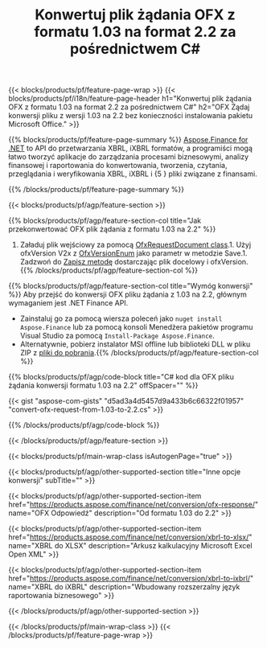 ﻿---
title: Konwertuj plik żądania OFX z formatu 1.03 na format 2.2 za pośrednictwem C#
description: Przykładowy kod dla OFX pliku żądania od 1,03 do 2,2 C# konwersji. Użyj API przykładowego kodu do zbiorczej OFX konwersji żądań w .NET aplikacjach. 
url: /pl/net/conversion/ofx-request/
family: finance
platformtag: net
feature: conversion
informat: OFX Request 1.03
outformat: OFX Request 2.2
otherformats: OFX Response
---
{{< blocks/products/pf/feature-page-wrap >}}
{{< blocks/products/pf/i18n/feature-page-header h1="Konwertuj plik żądania OFX z formatu 1.03 na format 2.2 za pośrednictwem C#" h2="OFX Żądaj konwersji pliku z wersji 1.03 na 2.2 bez konieczności instalowania pakietu Microsoft Office." >}}

{{% blocks/products/pf/feature-page-summary %}}
[Aspose.Finance for .NET](https://products.aspose.com/finance/net/) to API do przetwarzania XBRL, iXBRL formatów, a programiści mogą łatwo tworzyć aplikacje do zarządzania procesami biznesowymi, analizy finansowej i raportowania do konwertowania, tworzenia, czytania, przeglądania i weryfikowania XBRL, iXBRL i {5 } pliki związane z finansami. 

{{% /blocks/products/pf/feature-page-summary %}}

{{< blocks/products/pf/agp/feature-section >}}

{{% blocks/products/pf/agp/feature-section-col title="Jak przekonwertować OFX plik żądania z formatu 1.03 na 2.2" %}}
1. Załaduj plik wejściowy za pomocą [OfxRequestDocument class](https://apireference.aspose.com/finance/net/aspose.finance.ofx/ofxrequestdocument).1. Użyj ofxVersion V2x z [OfxVersionEnum](https://apireference.aspose.com/finance/net/aspose.finance.ofx/ofxversionenum) jako parametr w metodzie Save.1. Zadzwoń do [Zapisz metodę](https://apireference.aspose.com/finance/net/aspose.finance.ofx/ofxrequestdocument/methods/save) dostarczając plik docelowy i ofxVersion.
{{% /blocks/products/pf/agp/feature-section-col %}}

{{% blocks/products/pf/agp/feature-section-col title="Wymóg konwersji" %}}
Aby przejść do konwersji OFX pliku żądania z 1.03 na 2.2, głównym wymaganiem jest .NET Finance API. 
- Zainstaluj go za pomocą wiersza poleceń jako ```nuget install Aspose.Finance``` lub za pomocą konsoli Menedżera pakietów programu Visual Studio za pomocą ```Install-Package Aspose.Finance```.
- Alternatywnie, pobierz instalator MSI offline lub biblioteki DLL w pliku ZIP z [pliki do pobrania](https://downloads.aspose.com/finance/net).{{% /blocks/products/pf/agp/feature-section-col %}}

{{% blocks/products/pf/agp/code-block title="C# kod dla OFX pliku żądania konwersji formatu 1.03 na 2.2" offSpacer="" %}}

{{< gist "aspose-com-gists" "d5ad3a4d5457d9a433b6c66322f01957" "convert-ofx-request-from-1.03-to-2.2.cs" >}}

{{% /blocks/products/pf/agp/code-block %}}

{{< /blocks/products/pf/agp/feature-section >}}

{{< blocks/products/pf/main-wrap-class isAutogenPage="true" >}}

{{< blocks/products/pf/agp/other-supported-section title="Inne opcje konwersji" subTitle="" >}}

{{< blocks/products/pf/agp/other-supported-section-item href="https://products.aspose.com/finance/net/conversion/ofx-response/" name="OFX Odpowiedź" description="Od formatu 1.03 do 2.2" >}}

{{< blocks/products/pf/agp/other-supported-section-item href="https://products.aspose.com/finance/net/conversion/xbrl-to-xlsx/" name="XBRL do XLSX" description="Arkusz kalkulacyjny Microsoft Excel Open XML" >}}

{{< blocks/products/pf/agp/other-supported-section-item href="https://products.aspose.com/finance/net/conversion/xbrl-to-ixbrl/" name="XBRL do iXBRL" description="Wbudowany rozszerzalny język raportowania biznesowego" >}}

{{< /blocks/products/pf/agp/other-supported-section >}}

{{< /blocks/products/pf/main-wrap-class >}}
{{< /blocks/products/pf/feature-page-wrap >}}